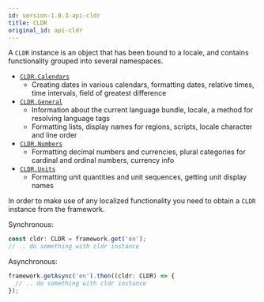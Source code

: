 ```yaml
---
id: version-1.0.3-api-cldr
title: CLDR
original_id: api-cldr
---
```


A `CLDR` instance is an object that has been bound to a locale, and contains functionality grouped into
several namespaces.

 - [`CLDR.Calendars`](api-cldr-calendars.html)
   - Creating dates in various calendars, formatting dates, relative times, time intervals, field of greatest difference
 - [`CLDR.General`](api-cldr-general.html)
   - Information about the current language bundle, locale, a method for resolving language tags
   - Formatting lists, display names for regions, scripts, locale character and line order
 - [`CLDR.Numbers`](api-cldr-numbers.html)
   - Formatting decimal numbers and currencies, plural categories for cardinal and ordinal numbers, currency info
 - [`CLDR.Units`](api-cldr-units.html)
   - Formatting unit quantities and unit sequences, getting unit display names

In order to make use of any localized functionality you need to obtain a `CLDR` instance from the
framework.

Synchronous:
```typescript
const cldr: CLDR = framework.get('en');
// .. do something with cldr instance
```

Asynchronous:
```typescript
framework.getAsync('en').then((cldr: CLDR) => {
  // .. do something with cldr instance
});
```
